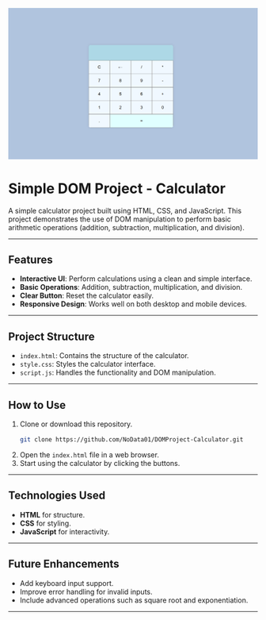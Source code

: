 ![calculator](static/Calculator.png)
# Simple DOM Project - Calculator

A simple calculator project built using HTML, CSS, and JavaScript. This project demonstrates the use of DOM manipulation to perform basic arithmetic operations (addition, subtraction, multiplication, and division).

---

## Features
- **Interactive UI**: Perform calculations using a clean and simple interface.
- **Basic Operations**: Addition, subtraction, multiplication, and division.
- **Clear Button**: Reset the calculator easily.
- **Responsive Design**: Works well on both desktop and mobile devices.

---

## Project Structure
- `index.html`: Contains the structure of the calculator.
- `style.css`: Styles the calculator interface.
- `script.js`: Handles the functionality and DOM manipulation.

---

## How to Use
1. Clone or download this repository.
   ```bash
   git clone https://github.com/NoData01/DOMProject-Calculator.git
   ```
2. Open the `index.html` file in a web browser.
3. Start using the calculator by clicking the buttons.

---

## Technologies Used
- **HTML** for structure.
- **CSS** for styling.
- **JavaScript** for interactivity.

---

## Future Enhancements
- Add keyboard input support.
- Improve error handling for invalid inputs.
- Include advanced operations such as square root and exponentiation.

---

